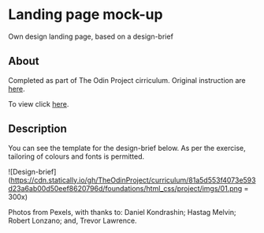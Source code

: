 # Landing page mock-up

Own design landing page, based on a design-brief

## About

Completed as part of The Odin Project cirriculum. Original instruction are [here](https://www.theodinproject.com/lessons/foundations-landing-page).

To view click [here](https://rajheer.github.io/landing-page_design/).

## Description

You can see the template for the design-brief below. As per the exercise, tailoring of colours and fonts is permitted. 

![Design-brief](https://cdn.statically.io/gh/TheOdinProject/curriculum/81a5d553f4073e593d23a6ab00d50eef8620796d/foundations/html_css/project/imgs/01.png = 300x) 

Photos from Pexels, with thanks to: Daniel Kondrashin; Hastag Melvin; Robert Lonzano; and, Trevor Lawrence.


